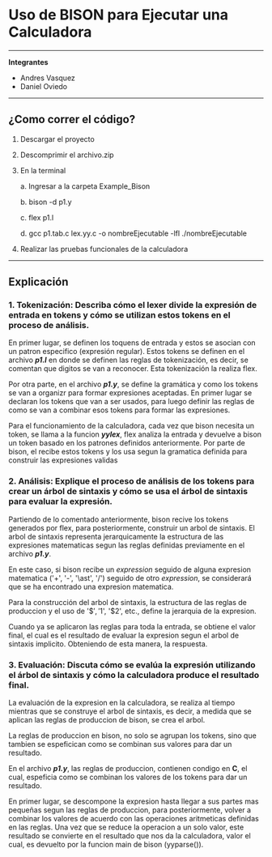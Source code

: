 # Uso de BISON para Ejecutar una Calculadora

---

**Integrantes**

* Andres Vasquez
* Daniel Oviedo

---

## ¿Como correr el código?

1. Descargar el proyecto
2. Descomprimir el archivo.zip
3. En la terminal
   
    a. Ingresar a la carpeta Example_Bison
   
    b. bison -d p1.y
   
    c. flex p1.l
   
    d. gcc p1.tab.c lex.yy.c -o nombreEjecutable -lfl
    ./nombreEjecutable
   
5. Realizar las pruebas funcionales de la calculadora

---

## Explicación

### 1. **Tokenización**: Describa cómo el lexer divide la expresión de entrada en tokens y cómo se utilizan estos tokens en el proceso de análisis.

En primer lugar, se definen los toquens de entrada y estos se asocian con un patron especifico (expresión regular).
Estos tokens se definen en el archivo ***p1.l*** en donde se definen las reglas de tokenización, es decir, se comentan que digitos se van a reconocer. Esta tokenización la realiza flex.

Por otra parte, en el archivo ***p1.y***, se define la gramática y como los tokens se van a organizr para formar expresiones aceptadas. En primer lugar se declaran los tokens que van a ser usados, para luego definir las reglas de como se van a combinar esos tokens para formar las expresiones.

Para el funcionamiento de la calculadora, cada vez que bison necesita un token, se llama a la funcion ***yylex***, flex analiza la entrada y devuelve a bison un token basado en los patrones definidos anteriormente. Por parte de bison, el recibe estos tokens y los usa segun la gramatica definida para construir las expresiones validas

### 2. **Análisis**: Explique el proceso de análisis de los tokens para crear un árbol de sintaxis y cómo se usa el árbol de sintaxis para evaluar la expresión.

Partiendo de lo comentado anteriormente, bison recive los tokens generados por flex, para posteriormente, construir un arbol de sintaxis. El arbol de sintaxis representa jerarquicamente la estructura de las expresiones matematicas segun las reglas definidas previamente en el archivo ***p1.y***. 

En este caso, si bison recibe un *expression* seguido de alguna expresion matematica ('+', '-', '\ast', '/') seguido de otro *expression*, se considerará que se ha encontrado una expresion matematica.

Para la construcción del arbol de sintaxis, la estructura de las reglas de produccion y el uso de '$$', '$1', '$2', etc., define la jerarquia de la expresion.

Cuando ya se aplicaron las reglas para toda la entrada, se obtiene el valor final, el cual es el resultado de evaluar la expresion segun el arbol de sintaxis implicito. Obteniendo de esta manera, la respuesta.


### 3. **Evaluación**: Discuta cómo se evalúa la expresión utilizando el árbol de sintaxis y cómo la calculadora produce el resultado final.

La evaluación de la expresion en la calculadora, se realiza al tiempo mientras que se construye el arbol de sintaxis, es decir, a medida que se aplican las reglas de produccion de bison, se crea el arbol.

La reglas de produccion en bison, no solo se agrupan los tokens, sino que tambien se espeficican como se combinan sus valores para dar un resultado. 

En el archivo ***p1.y***, las reglas de produccion, contienen condigo en **C**, el cual, espeficia como se combinan los valores de los tokens para dar un resultado.

En primer lugar, se descompone la expresion hasta llegar a sus partes mas pequeñas segun las reglas de produccion, para posteriormente, volver a combinar los valores de acuerdo con las operaciones aritmeticas definidas en las reglas. Una vez que se reduce la operacion a un solo valor, este resultado se convierte en el resultado que nos da la calculadora, valor el cual, es devuelto por la funcion main de bison (yyparse()).
